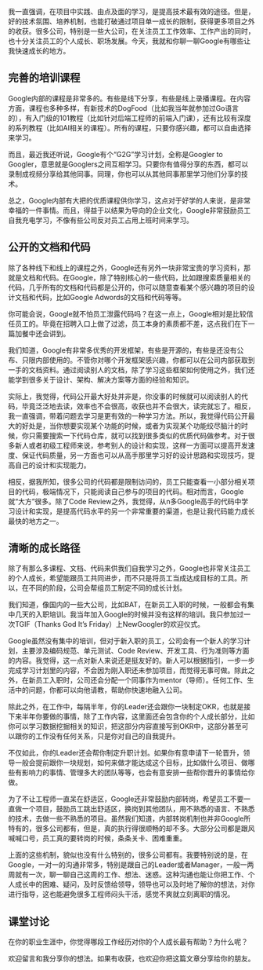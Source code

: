 我一直强调，在项目中实践、由点及面的学习，是提高技术最有效的途径。但是，好的技术氛围、培养机制，也能打破通过项目单一成长的限制，获得更多项目之外的收获。很多公司，特别是一些大公司，在关注员工工作效率、工作产出的同时，也十分关注员工的个人成长、职场发展。今天，我就和你聊一聊Google有哪些让我快速成长的地方。

## 完善的培训课程

Google内部的课程是非常多的。有些是线下分享，有些是线上录播课程。在内容方面，课程也多种多样，有新技术的DogFood（比如我当年就参加过Go语言的），有入门级的101教程（比如针对后端工程师的前端入门课），还有比较有深度的系列教程（比如AI相关的课程）。所有的课程，只要你感兴趣，都可以自由选择来学习。

而且，最近我还听说，Google有个“G2G”学习计划，全称是Googler to Googler，意思就是Googlers之间互相学习。只要你有值得分享的东西，都可以录制成视频分享给其他同事。同理，你也可以从其他同事那里学习他们分享的技术。

总之，Google内部有大把的优质课程供你学习，这点对于好学的人来说，是非常幸福的一件事情。而且，得益于以结果为导向的企业文化，Google非常鼓励员工自我充电学习，不像有些公司反对员工占用上班时间来学习。

## 公开的文档和代码

除了各种线下和线上的课程之外，Google还有另外一块非常宝贵的学习资料，那就是文档和代码。在Google，除了特别核心的一些代码，比如跟搜索质量相关的代码，几乎所有的文档和代码都是公开的，你可以随意查看某个感兴趣的项目的设计文档和代码，比如Google Adwords的文档和代码等等。

你可能会说，Google就不怕员工泄露代码吗？在这一点上，Google相对是比较信任员工的。毕竟在招聘入口上做了过滤，员工本身的素质都不差，这点我们在下一篇加餐中还会讲到。

我们知道，Google有非常多优秀的开发框架，有些是开源的，有些是还没有公布、只限内部使用的。不管你对哪个开发框架感兴趣，你都可以在公司内部获取到一手的文档资料。通过阅读别人的文档，除了学习这些框架如何使用之外，我们还能学到很多关于设计、架构、解决方案等方面的经验和知识。

实际上，我觉得，代码公开最大好处并非是，你没事的时候就可以阅读别人的代码，毕竟泛泛地去读，效率也不会很高，收获也并不会很大，读完就忘了。相反，我一直强调，带着问题去学习是更有效的一种学习方法。所以，我觉得代码公开最大的好处是，当你想要实现某个功能的时候，或者为实现某个功能绞尽脑汁的时候，你只需要搜索一下代码仓库，就可以找到很多类似的优质代码做参考。对于很多新人或者初级工程师来说，参考别人的设计和实现，这样一方面可以提高开发速度、保证代码质量，另一方面也可以从高手那里学习好的设计思路和实现技巧，提高自己的设计和实现能力。

相反，据我所知，很多公司的代码都是限制访问的，员工只能查看一小部分相关项目的代码，极端情况下，只能阅读自己参与的项目的代码。相对而言，Google就“大方”很多。除了Code Review之外，我觉得，从n多Google高手的代码中学习设计和实现，是提高代码水平的另一个非常重要的渠道，也是让我代码能力成长最快的地方之一。

## 清晰的成长路径

除了有那么多课程、文档、代码来供我们自我学习之外，Google也非常关注员工的个人成长，希望能跟员工共同进步，而不只是将员工当成达成目标的工具。所以，在不同的阶段，公司会帮组员工制定不同的成长计划。

我们知道，像国内的一些大公司，比如BAT，在新员工入职的时候，一般都会有集中几天的入职培训。我当年加入Google的时候并没有这样的培训。我只参加过一次TGIF（Thanks God It’s Friday）上NewGoogler的欢迎仪式。

Google虽然没有集中的培训，但对于新入职的员工，公司会有一个新人的学习计划，主要涉及编码规范、单元测试、Code Review、开发工具、行为准则等方面的内容。我觉得，这一点对新人来说还是挺友好的。新人可以根据指引，一步一步完成学习计划里的内容，不会因为刚入职还未参加项目，而觉得无事可做。除此之外，在新员工入职时，公司还会分配一个同事作为mentor（导师）。任何工作、生活中的问题，你都可以向他请教，帮助你快速地融入公司。

除此之外，在工作中，每隔半年，你的Leader还会跟你一块制定OKR，也就是接下来半年你要做的事情，除了工作内容，这里面还会包含你的个人成长部分，比如你可以学习数据挖掘相关的知识，把这部分内容直接写到OKR中，这部分甚至可以跟你的工作没有任何关系，只是你对自己的自我提升。

不仅如此，你的Leader还会帮你制定升职计划。如果你有意申请下一轮晋升，领导一般会提前跟你一块规划，如何来做才能达成这个目标，比如做什么项目、做哪些有影响力的事情、管理多大的团队等等，也会有意安排一些帮你晋升的事情给你做。

为了不让工程师一直呆在舒适区，Google还非常鼓励内部转岗，希望员工不要一直做一个项目，鼓励员工跳出舒适区，换岗到其他团队，用不熟悉的语言、不熟悉的技术，去做一些不熟悉的项目。虽然我们知道，内部转岗机制也并非Google所特有的，很多公司都有，但是，真的执行得很顺畅的却不多。大部分公司都是跟风喊喊口号，员工真的要转岗的时候，条条关卡、困难重重。

上面的这些机制，貌似也没有什么特别的，很多公司都有。我要特别说的是，在Google，一对一的沟通非常多，特别是跟自己的Leader或者Manager，一般一两周就有一次，聊一聊自己这周的工作、想法、迷惑。这种沟通也能让你把工作、个人成长中的困难、疑问，及时反馈给领导，领导也可以及时地了解你的想法，对你进行指导，这也能避免很多工程师闷头干活，感觉不爽就立刻离职的情况。

## 课堂讨论

在你的职业生涯中，你觉得哪段工作经历对你的个人成长最有帮助？为什么呢？

欢迎留言和我分享你的想法。如果有收获，也欢迎你把这篇文章分享给你的朋友。